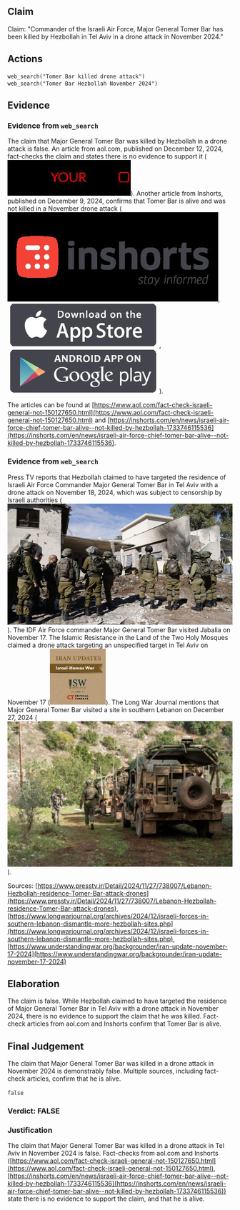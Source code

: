 ## Claim
Claim: "Commander of the Israeli Air Force, Major General Tomer Bar has been killed by Hеzbollаh in Tel Aviv in a drone attack in November 2024."

## Actions
```
web_search("Tomer Bar killed drone attack")
web_search("Tomer Bar Hezbollah November 2024")
```

## Evidence
### Evidence from `web_search`
The claim that Major General Tomer Bar was killed by Hezbollah in a drone attack is false. An article from aol.com, published on December 12, 2024, fact-checks the claim and states there is no evidence to support it (![image 9359](media/2025-08-30_00-44-1756514675-797503.jpg)). Another article from Inshorts, published on December 9, 2024, confirms that Tomer Bar is alive and was not killed in a November drone attack (![image 9402](media/2025-08-30_00-44-1756514691-440752.jpg), ![image 9404](media/2025-08-30_00-44-1756514692-366115.jpg), ![image 9406](media/2025-08-30_00-44-1756514692-598968.jpg)).

The articles can be found at [https://www.aol.com/fact-check-israeli-general-not-150127650.html](https://www.aol.com/fact-check-israeli-general-not-150127650.html) and [https://inshorts.com/en/news/israeli-air-force-chief-tomer-bar-alive--not-killed-by-hezbollah-1733746115536](https://inshorts.com/en/news/israeli-air-force-chief-tomer-bar-alive--not-killed-by-hezbollah-1733746115536).


### Evidence from `web_search`
Press TV reports that Hezbollah claimed to have targeted the residence of Israeli Air Force Commander Major General Tomer Bar in Tel Aviv with a drone attack on November 18, 2024, which was subject to censorship by Israeli authorities (![image 12632](media/2025-08-31_14-28-1756650533-714927.jpg)). The IDF Air Force commander Major General Tomer Bar visited Jabalia on November 17. The Islamic Resistance in the Land of the Two Holy Mosques claimed a drone attack targeting an unspecified target in Tel Aviv on November 17 (![image 12643](media/2025-08-31_14-29-1756650559-398569.jpg)). The Long War Journal mentions that Major General Tomer Bar visited a site in southern Lebanon on December 27, 2024 (![image 12636](media/2025-08-31_14-28-1756650539-316700.jpg)).

Sources: [https://www.presstv.ir/Detail/2024/11/27/738007/Lebanon-Hezbollah-residence-Tomer-Bar-attack-drones](https://www.presstv.ir/Detail/2024/11/27/738007/Lebanon-Hezbollah-residence-Tomer-Bar-attack-drones), [https://www.longwarjournal.org/archives/2024/12/israeli-forces-in-southern-lebanon-dismantle-more-hezbollah-sites.php](https://www.longwarjournal.org/archives/2024/12/israeli-forces-in-southern-lebanon-dismantle-more-hezbollah-sites.php), [https://www.understandingwar.org/backgrounder/iran-update-november-17-2024](https://www.understandingwar.org/backgrounder/iran-update-november-17-2024)


## Elaboration
The claim is false. While Hezbollah claimed to have targeted the residence of Major General Tomer Bar in Tel Aviv with a drone attack in November 2024, there is no evidence to support the claim that he was killed. Fact-check articles from aol.com and Inshorts confirm that Tomer Bar is alive.


## Final Judgement
The claim that Major General Tomer Bar was killed in a drone attack in November 2024 is demonstrably false. Multiple sources, including fact-check articles, confirm that he is alive.

`false`

### Verdict: FALSE

### Justification
The claim that Major General Tomer Bar was killed in a drone attack in Tel Aviv in November 2024 is false. Fact-checks from aol.com and Inshorts ([https://www.aol.com/fact-check-israeli-general-not-150127650.html](https://www.aol.com/fact-check-israeli-general-not-150127650.html), [https://inshorts.com/en/news/israeli-air-force-chief-tomer-bar-alive--not-killed-by-hezbollah-1733746115536](https://inshorts.com/en/news/israeli-air-force-chief-tomer-bar-alive--not-killed-by-hezbollah-1733746115536)) state there is no evidence to support the claim, and that he is alive.
